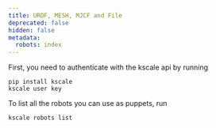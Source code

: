 ```yaml
---
title: URDF, MESH, MJCF and File
deprecated: false
hidden: false
metadata:
  robots: index
---
```

First, you need to authenticate with the kscale api by running

```shell
pip install kscale
kscale user key
```

To list all the robots you can use as puppets, run

```shell
kscale robots list
```